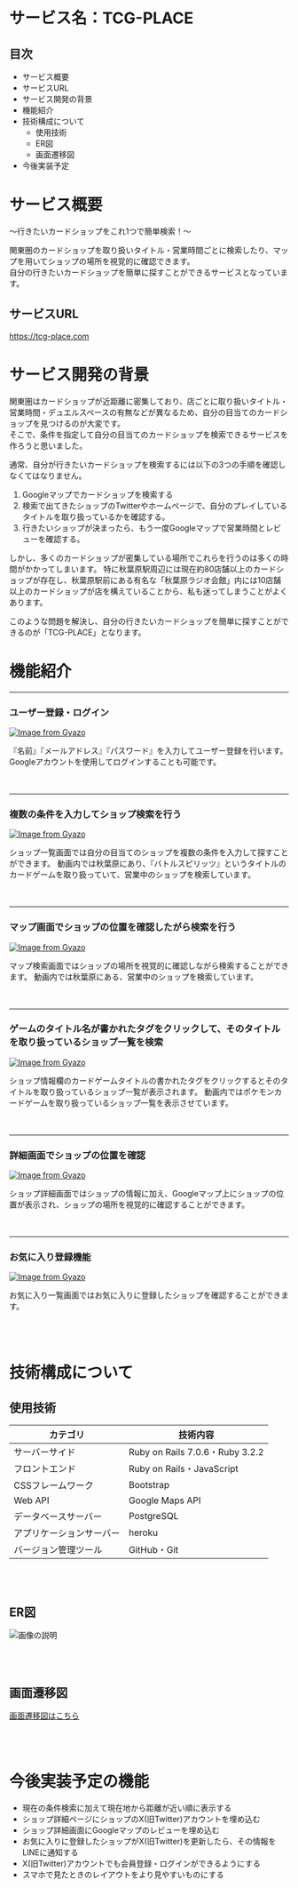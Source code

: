 # サービス名：TCG-PLACE

## 目次
- サービス概要
- サービスURL
- サービス開発の背景
- 機能紹介
- 技術構成について
  - 使用技術
  - ER図
  - 画面遷移図
- 今後実装予定




# サービス概要
〜行きたいカードショップをこれ1つで簡単検索！〜

関東圏のカードショップを取り扱いタイトル・営業時間ごとに検索したり、マップを用いてショップの場所を視覚的に確認できます。<br>
自分の行きたいカードショップを簡単に探すことができるサービスとなっています。<br>

## サービスURL
https://tcg-place.com

# サービス開発の背景
関東圏はカードショップが近距離に密集しており、店ごとに取り扱いタイトル・営業時間・デュエルスペースの有無などが異なるため、自分の目当てのカードショップを見つけるのが大変です。<br>
そこで、条件を指定して自分の目当てのカードショップを検索できるサービスを作ろうと思いました。<br>

通常、自分が行きたいカードショップを検索するには以下の3つの手順を確認しなくてはなりません。

1. Googleマップでカードショップを検索する
2. 検索で出てきたショップのTwitterやホームページで、自分のプレイしているタイトルを取り扱っているかを確認する。
3. 行きたいショップが決まったら、もう一度Googleマップで営業時間とレビューを確認する。

しかし、多くのカードショップが密集している場所でこれらを行うのは多くの時間がかかってしまいます。
特に秋葉原駅周辺には現在約80店舗以上のカードショップが存在し、秋葉原駅前にある有名な「秋葉原ラジオ会館」内には10店舗以上のカードショップが店を構えていることから、私も迷ってしまうことがよくあります。

このような問題を解決し、自分の行きたいカードショップを簡単に探すことができるのが「TCG-PLACE」となります。


# 機能紹介


---

### ユーザー登録・ログイン

[![Image from Gyazo](https://i.gyazo.com/f654aea6050aa4e66380a93686a12781.gif)](https://gyazo.com/f654aea6050aa4e66380a93686a12781)

『名前』『メールアドレス』『パスワード』を入力してユーザー登録を行います。
Googleアカウントを使用してログインすることも可能です。
<br>
<br>
<br>

---

### 複数の条件を入力してショップ検索を行う

[![Image from Gyazo](https://i.gyazo.com/2ab62e3f6f8c19c46e52433e29ea22d0.gif)](https://gyazo.com/2ab62e3f6f8c19c46e52433e29ea22d0)

ショップ一覧画面では自分の目当てのショップを複数の条件を入力して探すことができます。
動画内では秋葉原にあり、『バトルスピリッツ』というタイトルのカードゲームを取り扱っていて、営業中のショップを検索しています。
<br>
<br>
<br>

---

### マップ画面でショップの位置を確認したがら検索を行う

[![Image from Gyazo](https://i.gyazo.com/0584995bd663dfad9f30e64f16f7e174.gif)](https://gyazo.com/0584995bd663dfad9f30e64f16f7e174)

マップ検索画面ではショップの場所を視覚的に確認しながら検索することができます。
動画内では秋葉原にある、営業中のショップを検索しています。
<br>
<br>
<br>

---

### ゲームのタイトル名が書かれたタグをクリックして、そのタイトルを取り扱っているショップ一覧を検索

[![Image from Gyazo](https://i.gyazo.com/b8b52f4e4f373e069dc71b57e0ba5c26.gif)](https://gyazo.com/b8b52f4e4f373e069dc71b57e0ba5c26)

ショップ情報欄のカードゲームタイトルの書かれたタグをクリックするとそのタイトルを取り扱っているショップ一覧が表示されます。
動画内ではポケモンカードゲームを取り扱っているショップ一覧を表示させています。
<br>
<br>
<br>

---

### 詳細画面でショップの位置を確認

[![Image from Gyazo](https://i.gyazo.com/a4e97458fe7e56af273bda64cad2486f.png)](https://gyazo.com/a4e97458fe7e56af273bda64cad2486f)

ショップ詳細画面ではショップの情報に加え、Googleマップ上にショップの位置が表示され、ショップの場所を視覚的に確認することができます。
<br>
<br>
<br>

---

### お気に入り登録機能

[![Image from Gyazo](https://i.gyazo.com/4f486f77d15e271e500b362bead3025c.png)](https://gyazo.com/4f486f77d15e271e500b362bead3025c)

お気に入り一覧画面ではお気に入りに登録したショップを確認することができます。

<br>
<br>



# 技術構成について
## 使用技術

| カテゴリ             | 技術内容                                       |
|---------------------|-----------------------------------------------|
| サーバーサイド        | Ruby on Rails 7.0.6・Ruby 3.2.2                |
| フロントエンド        | Ruby on Rails・JavaScript                      |
| CSSフレームワーク      | Bootstrap                                   |
| Web API             | Google Maps API  |
| データベースサーバー   | PostgreSQL                                    |
| アプリケーションサーバー | heroku                                       |
| バージョン管理ツール    | GitHub・Git             

<br>
<br>

## ER図
![画像の説明](https://i.gyazo.com/4540d3a0b43f9d5bc7a1ebd7f25ccef1.png)


<br>
<br>

## 画面遷移図
[画面遷移図はこちら](https://www.figma.com/design/KBr222jA9TaSoyXuFKEBjE/TCG-PLACE%E7%94%BB%E9%9D%A2%E9%81%B7%E7%A7%BB%E5%9B%B3?node-id=0-1&t=vJUAc6nxlJd1rSOZ-1)

<br>
<br>

# 今後実装予定の機能

* 現在の条件検索に加えて現在地から距離が近い順に表示する
* ショップ詳細ページにショップのX(旧Twitter)アカウントを埋め込む
* ショップ詳細画面にGoogleマップのレビューを埋め込む
* お気に入りに登録したショップがX(旧Twitter)を更新したら、その情報をLINEに通知する
* X(旧Twitter)アカウントでも会員登録・ログインができるようにする
* スマホで見たときのレイアウトをより見やすいものにする




